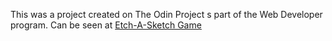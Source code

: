 This was a project created on The Odin Project s part of the Web Developer program. Can be seen at <a href="http://www.ggetchell.com/etch-a-sketch/sketch.html">Etch-A-Sketch Game</a>